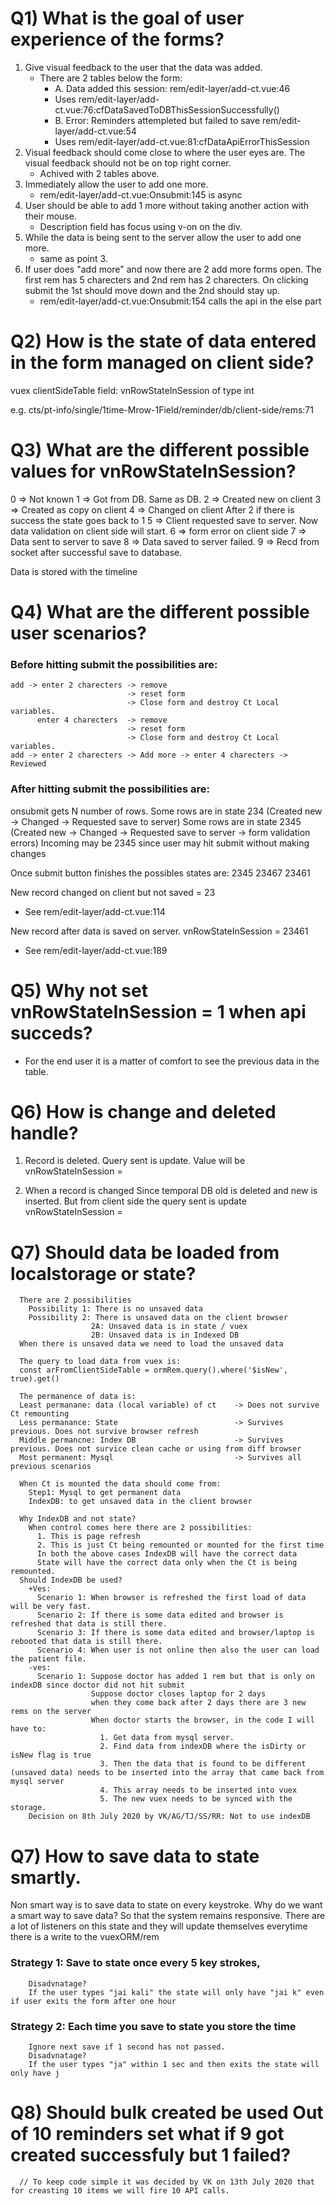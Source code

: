 # Q1) What is the goal of user experience of the forms?

1. Give visual feedback to the user that the data was added.
   - There are 2 tables below the form:
     - A. Data added this session: rem/edit-layer/add-ct.vue:46
     - Uses rem/edit-layer/add-ct.vue:76:cfDataSavedToDBThisSessionSuccessfully()
     - B. Error: Reminders attempleted but failed to save rem/edit-layer/add-ct.vue:54
     - Uses rem/edit-layer/add-ct.vue:81:cfDataApiErrorThisSession
2. Visual feedback should come close to where the user eyes are. The visual feedback should not be on top right corner.
   - Achived with 2 tables above.
3. Immediately allow the user to add one more.
   - rem/edit-layer/add-ct.vue:Onsubmit:145 is async
4. User should be able to add 1 more without taking another action with their mouse.
   - Description field has focus using v-on on the div.
5. While the data is being sent to the server allow the user to add one more.
   - same as point 3.
6. If user does "add more" and now there are 2 add more forms open. The first rem has 5 charecters and 2nd rem has 2 charecters.
   On clicking submit the 1st should move down and the 2nd should stay up.
   - rem/edit-layer/add-ct.vue:Onsubmit:154 calls the api in the else part

# Q2) How is the state of data entered in the form managed on client side?

vuex clientSideTable field: vnRowStateInSession of type int

e.g. cts/pt-info/single/1time-Mrow-1Field/reminder/db/client-side/rems:71

# Q3) What are the different possible values for vnRowStateInSession?

0 => Not known
1 => Got from DB. Same as DB.
2 => Created new on client
3 => Created as copy on client
4 => Changed on client
After 2 if there is success the state goes back to 1
5 => Client requested save to server. Now data validation on client side will start.
6 => form error on client side
7 => Data sent to server to save
8 => Data saved to server failed.
9 => Recd from socket after successful save to database.

Data is stored with the timeline

# Q4) What are the different possible user scenarios?

### Before hitting submit the possibilities are:

```
add -> enter 2 charecters -> remove
                          -> reset form
                          -> Close form and destroy Ct Local variables.
      enter 4 charecters  -> remove
                          -> reset form
                          -> Close form and destroy Ct Local variables.
add -> enter 2 charecters -> Add more -> enter 4 charecters -> Reviewed
```

### After hitting submit the possibilities are:

onsubmit gets N number of rows.
Some rows are in state 234 (Created new -> Changed -> Requested save to server)
Some rows are in state 2345 (Created new -> Changed -> Requested save to server -> form validation errors)
Incoming may be 2345 since user may hit submit without making changes

Once submit button finishes the possibles states are:
2345
23467
23461

New record changed on client but not saved = 23

- See rem/edit-layer/add-ct.vue:114

New record after data is saved on server. vnRowStateInSession = 23461

- See rem/edit-layer/add-ct.vue:189

# Q5) Why not set vnRowStateInSession = 1 when api succeds?

- For the end user it is a matter of comfort to see the previous data in the table.

# Q6) How is change and deleted handle?

1. Record is deleted. Query sent is update. Value will be vnRowStateInSession =

2. When a record is changed
   Since temporal DB old is deleted and new is inserted. But from client side the query sent is update
   vnRowStateInSession =

# Q7) Should data be loaded from localstorage or state?

      There are 2 possibilities
        Possibility 1: There is no unsaved data
        Possibility 2: There is unsaved data on the client browser
                      2A: Unsaved data is in state / vuex
                      2B: Unsaved data is in Indexed DB
      When there is unsaved data we need to load the unsaved data

      The query to load data from vuex is:
      const arFromClientSideTable = ormRem.query().where('$isNew', true).get()

      The permanence of data is:
      Least permanane: data (local variable) of ct    -> Does not survive Ct remounting
      Less permanance: State                          -> Survives previous. Does not survive browser refresh
      Middle permancne: Index DB                      -> Survives previous. Does not survice clean cache or using from diff browser
      Most permanent: Mysql                           -> Survives all previous scenarios

      When Ct is mounted the data should come from:
        Step1: Mysql to get permanent data
        IndexDB: to get unsaved data in the client browser

      Why IndexDB and not state?
        When control comes here there are 2 possibilities:
          1. This is page refresh
          2. This is just Ct being remounted or mounted for the first time
          In both the above cases IndexDB will have the correct data
          State will have the correct data only when the Ct is being remounted.
      Should IndexDB be used?
        +Ves:
          Scenario 1: When browser is refreshed the first load of data will be very fast.
          Scenario 2: If there is some data edited and browser is refreshed that data is still there.
          Scenario 3: If there is some data edited and browser/laptop is rebooted that data is still there.
          Scenario 4: When user is not online then also the user can load the patient file.
        -ves:
          Scenario 1: Suppose doctor has added 1 rem but that is only on indexDB since doctor did not hit submit
                      Suppose doctor closes laptop for 2 days
                      when they come back after 2 days there are 3 new rems on the server
                      When doctor starts the browser, in the code I will have to:
                        1. Get data from mysql server.
                        2. Find data from indexDB where the isDirty or isNew flag is true
                        3. Then the data that is found to be different (unsaved data) needs to be inserted into the array that came back from mysql server
                        4. This array needs to be inserted into vuex
                        5. The new vuex needs to be synced with the storage.
        Decision on 8th July 2020 by VK/AG/TJ/SS/RR: Not to use indexDB

# Q7) How to save data to state smartly.

Non smart way is to save data to state on every keystroke.
Why do we want a smart way to save data?
So that the system remains responsive.
There are a lot of listeners on this state and they will update themselves everytime there is a write to the vuexORM/rem

### Strategy 1: Save to state once every 5 key strokes,

        Disadvnatage?
        If the user types "jai kali" the state will only have "jai k" even if user exits the form after one hour

### Strategy 2: Each time you save to state you store the time

        Ignore next save if 1 second has not passed.
        Disadvnatage?
        If the user types "ja" within 1 sec and then exits the state will only have j

# Q8) Should bulk created be used Out of 10 reminders set what if 9 got created successfuly but 1 failed?

      // To keep code simple it was decided by VK on 13th July 2020 that for creasting 10 items we will fire 10 API calls.
